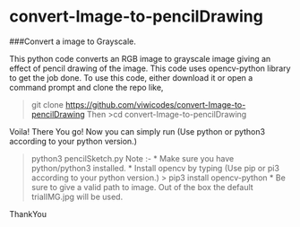 # convert-Image-to-pencilDrawing
###Convert a image to Grayscale.

This python code converts an RGB image to grayscale image giving an effect of pencil drawing of the image.
This code uses opencv-python library to get the job done.
To use this code, either download it or open a command prompt and clone the repo like,

> git clone https://github.com/viwicodes/convert-Image-to-pencilDrawing
Then >cd convert-Image-to-pencilDrawing

Voila! There You go!
Now you can simply run  (Use python or python3 according to your python version.)
  > python3 pencilSketch.py 
Note :- * Make sure you have python/python3 installed.
        * Install opencv by typing  (Use pip or pi3 according to your python version.)
          > pip3 install opencv-python
        * Be sure to give a valid path to image. Out of the box the default trialIMG.jpg will be used.

ThankYou
